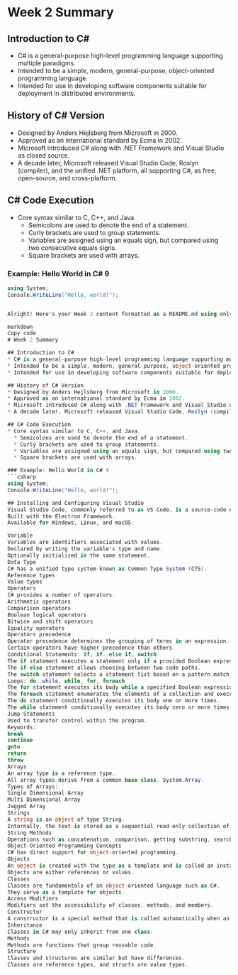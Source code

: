 # Week 2 Summary

## Introduction to C#
* C# is a general-purpose high-level programming language supporting multiple paradigms.
* Intended to be a simple, modern, general-purpose, object-oriented programming language.
* Intended for use in developing software components suitable for deployment in distributed environments.

## History of C# Version
* Designed by Anders Hejlsberg from Microsoft in 2000.
* Approved as an international standard by Ecma in 2002.
* Microsoft introduced C# along with .NET Framework and Visual Studio as closed source.
* A decade later, Microsoft released Visual Studio Code, Roslyn (compiler), and the unified .NET platform, all supporting C#, as free, open-source, and cross-platform.

## C# Code Execution
* Core syntax similar to C, C++, and Java.
  * Semicolons are used to denote the end of a statement.
  * Curly brackets are used to group statements.
  * Variables are assigned using an equals sign, but compared using two consecutive equals signs.
  * Square brackets are used with arrays.

### Example: Hello World in C# 9
```csharp
using System;
Console.WriteLine("Hello, world!");


Alright! Here's your Week 2 content formatted as a README.md using only * for bullet points and # for headers:

markdown
Copy code
# Week 2 Summary

## Introduction to C#
* C# is a general-purpose high-level programming language supporting multiple paradigms.
* Intended to be a simple, modern, general-purpose, object-oriented programming language.
* Intended for use in developing software components suitable for deployment in distributed environments.

## History of C# Version
* Designed by Anders Hejlsberg from Microsoft in 2000.
* Approved as an international standard by Ecma in 2002.
* Microsoft introduced C# along with .NET Framework and Visual Studio as closed source.
* A decade later, Microsoft released Visual Studio Code, Roslyn (compiler), and the unified .NET platform, all supporting C#, as free, open-source, and cross-platform.

## C# Code Execution
* Core syntax similar to C, C++, and Java.
  * Semicolons are used to denote the end of a statement.
  * Curly brackets are used to group statements.
  * Variables are assigned using an equals sign, but compared using two consecutive equals signs.
  * Square brackets are used with arrays.

### Example: Hello World in C# 9
```csharp
using System;
Console.WriteLine("Hello, world!");

## Installing and Configuring Visual Studio
Visual Studio Code, commonly referred to as VS Code, is a source-code editor made by Microsoft.
Built with the Electron Framework.
Available for Windows, Linux, and macOS.

Variable
Variables are identifiers associated with values.
Declared by writing the variable's type and name.
Optionally initialized in the same statement.
Data Type
C# has a unified type system known as Common Type System (CTS).
Reference types
Value types
Operators
C# provides a number of operators.
Arithmetic operators
Comparison operators
Boolean logical operators
Bitwise and shift operators
Equality operators
Operators precedence
Operator precedence determines the grouping of terms in an expression.
Certain operators have higher precedence than others.
Conditional Statements: if, if..else if, switch
The if statement executes a statement only if a provided Boolean expression evaluates to true.
The if-else statement allows choosing between two code paths.
The switch statement selects a statement list based on a pattern match with an expression.
Loops: do..while, while, for, foreach
The for statement executes its body while a specified Boolean expression evaluates to true.
The foreach statement enumerates the elements of a collection and executes its body for each element.
The do statement conditionally executes its body one or more times.
The while statement conditionally executes its body zero or more times.
Jump Statements
Used to transfer control within the program.
Keywords:
break
continue
goto
return
throw
Arrays
An array type is a reference type.
All array types derive from a common base class, System.Array.
Types of Arrays:
Single Dimensional Array
Multi Dimensional Array
Jagged Array
Strings
A string is an object of type String.
Internally, the text is stored as a sequential read-only collection of Char objects.
String Methods
Operations such as concatenation, comparison, getting substring, search, trim, replacement, etc.
Object-Oriented Programming Concepts
C# has direct support for object-oriented programming.
Objects
An object is created with the type as a template and is called an instance of that particular type.
Objects are either references or values.
Classes
Classes are fundamentals of an object-oriented language such as C#.
They serve as a template for objects.
Access Modifiers
Modifiers set the accessibility of classes, methods, and members.
Constructor
A constructor is a special method that is called automatically when an object is created.
Inheritance
Classes in C# may only inherit from one class.
Methods
Methods are functions that group reusable code.
Structure
Classes and structures are similar but have differences.
Classes are reference types, and structs are value types.
